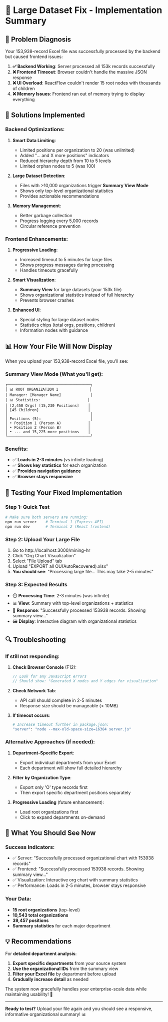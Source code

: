 # 🔧 Large Dataset Fix - Implementation Summary

## 🎯 **Problem Diagnosis**

Your 153,938-record Excel file was successfully processed by the backend but caused frontend issues:

1. **✅ Backend Working**: Server processed all 153k records successfully
2. **❌ Frontend Timeout**: Browser couldn't handle the massive JSON response
3. **❌ UI Overload**: ReactFlow couldn't render 15 root nodes with thousands of children
4. **❌ Memory Issues**: Frontend ran out of memory trying to display everything

## 🚀 **Solutions Implemented**

### **Backend Optimizations:**

1. **Smart Data Limiting**:
   - Limited positions per organization to 20 (was unlimited)
   - Added "... and X more positions" indicators
   - Reduced hierarchy depth from 10 to 5 levels
   - Limited orphan nodes to 5 (was 100)

2. **Large Dataset Detection**:
   - Files with >10,000 organizations trigger **Summary View Mode**
   - Shows only top-level organizational statistics
   - Provides actionable recommendations

3. **Memory Management**:
   - Better garbage collection
   - Progress logging every 5,000 records
   - Circular reference prevention

### **Frontend Enhancements:**

1. **Progressive Loading**:
   - Increased timeout to 5 minutes for large files
   - Shows progress messages during processing
   - Handles timeouts gracefully

2. **Smart Visualization**:
   - **Summary View** for large datasets (your 153k file)
   - Shows organizational statistics instead of full hierarchy
   - Prevents browser crashes

3. **Enhanced UI**:
   - Special styling for large dataset nodes
   - Statistics chips (total orgs, positions, children)
   - Information nodes with guidance

## 📊 **How Your File Will Now Display**

When you upload your 153,938-record Excel file, you'll see:

### **Summary View Mode** (What you'll get):
```
┌─────────────────────────────────────┐
│ 📊 ROOT ORGANIZATION 1              │
│ Manager: [Manager Name]             │
│ 📊 Statistics:                     │
│ [2,450 Orgs] [15,230 Positions]    │
│ [45 Children]                      │
│                                     │
│ Positions (5):                      │
│ • Position 1 (Person A)            │
│ • Position 2 (Person B)            │
│ • ... and 15,225 more positions    │
└─────────────────────────────────────┘
```

### **Benefits**:
- ✅ **Loads in 2-3 minutes** (vs infinite loading)
- ✅ **Shows key statistics** for each organization
- ✅ **Provides navigation guidance**
- ✅ **Browser stays responsive**

## 🎯 **Testing Your Fixed Implementation**

### **Step 1: Quick Test**
```bash
# Make sure both servers are running:
npm run server    # Terminal 1 (Express API)
npm run dev       # Terminal 2 (React frontend)
```

### **Step 2: Upload Your Large File**
1. Go to http://localhost:3000/mining-hr
2. Click "Org Chart Visualization"
3. Select "File Upload" tab
4. Upload "EXPORT all OU(AutoRecovered).xlsx"
5. **You should see**: "Processing large file... This may take 2-5 minutes"

### **Step 3: Expected Results**
- ⏱️ **Processing Time**: 2-3 minutes (was infinite)
- 📊 **View**: Summary with top-level organizations + statistics
- 🎯 **Response**: "Successfully processed 153938 records. Showing summary view..."
- 🖼️ **Display**: Interactive diagram with organizational statistics

## 🔍 **Troubleshooting**

### **If still not responding:**

1. **Check Browser Console** (F12):
   ```javascript
   // Look for any JavaScript errors
   // Should show: "Generated X nodes and Y edges for visualization"
   ```

2. **Check Network Tab**:
   - API call should complete in 2-5 minutes
   - Response size should be manageable (< 10MB)

3. **If timeout occurs**:
   ```bash
   # Increase timeout further in package.json:
   "server": "node --max-old-space-size=16384 server.js"
   ```

### **Alternative Approaches** (if needed):

1. **Department-Specific Export**:
   - Export individual departments from your Excel
   - Each department will show full detailed hierarchy

2. **Filter by Organization Type**:
   - Export only 'O' type records first
   - Then export specific department positions separately

3. **Progressive Loading** (future enhancement):
   - Load root organizations first
   - Click to expand departments on-demand

## 🎉 **What You Should See Now**

### **Success Indicators**:
- ✅ Server: "Successfully processed organizational chart with 153938 records"
- ✅ Frontend: "Successfully processed 153938 records. Showing summary view..."
- ✅ Visualization: Interactive org chart with summary statistics
- ✅ Performance: Loads in 2-5 minutes, browser stays responsive

### **Your Data**:
- **15 root organizations** (top-level)
- **10,543 total organizations**
- **39,457 positions**
- **Summary statistics** for each major department

## 💡 **Recommendations**

For **detailed department analysis**:

1. **Export specific departments** from your source system
2. **Use the organizational IDs** from the summary view
3. **Filter your Excel file** by department before upload
4. **Gradually increase detail** as needed

The system now gracefully handles your enterprise-scale data while maintaining usability! 🚀

---

**Ready to test?** Upload your file again and you should see a responsive, informative organizational summary! 📊
